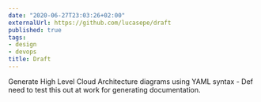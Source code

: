 ```yaml
---
date: "2020-06-27T23:03:26+02:00"
externalUrl: https://github.com/lucasepe/draft
published: true
tags:
- design
- devops
title: Draft
---
```

Generate High Level Cloud Architecture diagrams using YAML syntax - Def need to test this out at work for generating documentation.

